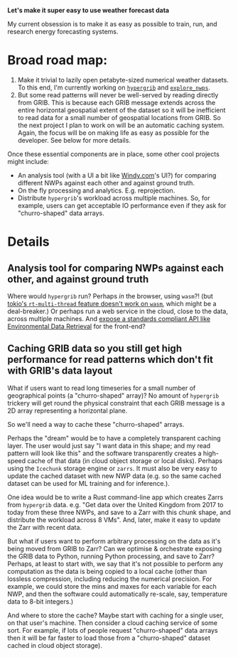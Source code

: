 **Let's make it super easy to use weather forecast data**

My current obsession is to make it as easy as possible to train, run, and research energy forecasting systems.

# Broad road map:
1. Make it trivial to lazily open petabyte-sized numerical weather datasets. To this end, I'm currently working on [`hypergrib`](https://github.com/jackkelly/hypergrib) and [`explore_nwps`](https://github.com/JackKelly/explore_nwps).
2. But some read patterns will never be well-served by reading directly from GRIB. This is because each GRIB message extends across the entire horizontal geospatial extent of the dataset so it will be inefficient to read data for a small number of geospatial locations from GRIB. So the next project I plan to work on will be an automatic caching system. Again, the focus will be on making life as easy as possible for the developer. See below for more details.

Once these essential components are in place, some other cool projects might include:
- An analysis tool (with a UI a bit like [Windy.com](https://windy.com)'s UI?) for comparing different NWPs against each other and against ground truth. 
- On the fly processing and analytics. E.g. reprojection.
- Distribute `hypergrib`'s workload across multiple machines. So, for example, users can get acceptable IO performance even if they ask for "churro-shaped" data arrays.


# Details

## Analysis tool for comparing NWPs against each other, and against ground truth
Where would `hypergrib` run? Perhaps _in_ the browser, using `wasm`?! (but [tokio's `rt-multi-thread` feature doesn't work on `wasm`](https://docs.rs/tokio_wasi/latest/tokio/#wasm-support), which might be a deal-breaker.) Or perhaps run a web service in the cloud, close to the data, across multiple machines. And [expose a standards compliant API like Environmental Data Retrieval](https://github.com/JackKelly/hypergrib/issues/19) for the front-end?

## Caching GRIB data so you still get high performance for read patterns which don't fit with GRIB's data layout
What if users want to read long timeseries for a small number of geographical points (a "churro-shaped" array)? No amount of `hypergrib` trickery will get round the physical constraint that each GRIB message is a 2D array representing a horizontal plane.

So we'll need a way to cache these "churro-shaped" arrays.

Perhaps the "dream" would be to have a completely transparent caching layer. The user would just say "I want data in this shape; and my read pattern will look like this" and the software transparently creates a high-speed cache of that data (in cloud object storage or local disks). Perhaps using the `Icechunk` storage engine or `zarrs`. It must also be very easy to update the cached dataset with new NWP data (e.g. so the same cached dataset can be used for ML training and for inference.).

One idea would be to write a Rust command-line app which creates Zarrs from `hypergrib` data. e.g. "Get data over the United Kingdom from 2017 to today from these three NWPs, and save to a Zarr with this chunk shape, and distribute the workload across 8 VMs". And, later, make it easy to update the Zarr with recent data.

But what if users want to perform arbitrary processing on the data as it's being moved from GRIB to Zarr? Can we optimise & orchestrate exposing the GRIB data to Python, running Python processing, and save to Zarr? Perhaps, at least to start with, we say that it's not possible to perform any computation as the data is being copied to a local cache (other than lossless compression, including reducing the numerical precision. For example, we could store the mins and maxes for each variable for each NWP, and then the software could automatically re-scale, say, temperature data to 8-bit integers.)

And where to store the cache? Maybe start with caching for a single user, on that user's machine. Then consider a cloud caching service of some sort. For example, if lots of people request "churro-shaped" data arrays then it will be far faster to load those from a "churro-shaped" dataset cached in cloud object storage). 


